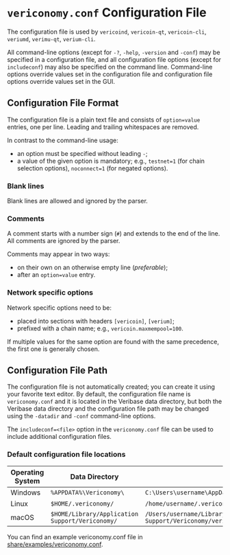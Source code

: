 # `vericonomy.conf` Configuration File

The configuration file is used by `vericoind`, `vericoin-qt`, `vericoin-cli`, `veriumd`, `verimu-qt`, `verium-cli`.

All command-line options (except for `-?`, `-help`, `-version` and `-conf`) may be specified in a configuration file, and all configuration file options (except for `includeconf`) may also be specified on the command line. Command-line options override values set in the configuration file and configuration file options override values set in the GUI.

## Configuration File Format

The configuration file is a plain text file and consists of `option=value` entries, one per line. Leading and trailing whitespaces are removed.

In contrast to the command-line usage:
- an option must be specified without leading `-`;
- a value of the given option is mandatory; e.g., `testnet=1` (for chain selection options), `noconnect=1` (for negated options).

### Blank lines

Blank lines are allowed and ignored by the parser.

### Comments

A comment starts with a number sign (`#`) and extends to the end of the line. All comments are ignored by the parser.

Comments may appear in two ways:
- on their own on an otherwise empty line (_preferable_);
- after an `option=value` entry.

### Network specific options

Network specific options need to be:
- placed into sections with headers `[vericoin]`, `[verium]`;
- prefixed with a chain name; e.g., `vericoin.maxmempool=100`.

If multiple values for the same option are found with the same precedence, the
first one is generally chosen.


## Configuration File Path

The configuration file is not automatically created; you can create it using your favorite text editor. By default, the configuration file name is `vericonomy.conf` and it is located in the Veribase data directory, but both the Veribase data directory and the configuration file path may be changed using the `-datadir` and `-conf` command-line options.

The `includeconf=<file>` option in the `vericonomy.conf` file can be used to include additional configuration files.

### Default configuration file locations

Operating System | Data Directory | Example Path
-- | -- | --
Windows | `%APPDATA%\Vericonomy\` | `C:\Users\username\AppData\Roaming\Vericonomy\vericonomy.conf`
Linux | `$HOME/.vericonomy/` | `/home/username/.vericonomy/vericonomy.conf`
macOS | `$HOME/Library/Application Support/Vericonomy/` | `/Users/username/Library/Application Support/Vericonomy/vericonomy.conf`

You can find an example vericonomy.conf file in [share/examples/vericonomy.conf](../share/examples/vericonomy.conf).
